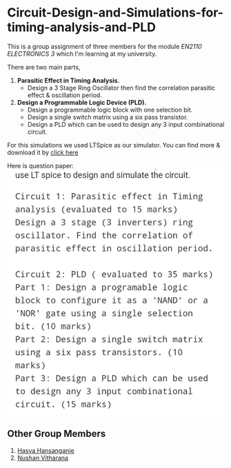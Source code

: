 # Circuit-Design-and-Simulations-for-timing-analysis-and-PLD
This is a group assignment of three members for the module _EN2110 ELECTRONICS 3_ which I'm learning at my university.

There are two main parts,
1. __Parasitic Effect in Timing Analysis.__
   - Design a 3 Stage Ring Oscillator then find the correlation parasitic effect & oscillation period.
2. __Design a Programmable Logic Device (PLD).__
   - Design a programmable logic block with one selection bit.
   - Design a single switch matrix using a six pass transistor.
   - Design a PLD which can be used to design any 3 input combinational circuit.

For this simulations we used LTSpice as our simulator. You can find more & download it by [click here](https://www.analog.com/en/design-center/design-tools-and-calculators/ltspice-simulator.html)

Here is question paper: 
![alt text](https://github.com/AvishkaSandeepa/Circuit-Design-and-Simulations-for-timing-analysis-and-PLD/blob/main/Assignment.jpeg "Logo Title Text 1")

## Other Group Members
1. [Hasya Hansanganie](https://github.com/Hasya1998)
2. [Nushan Vitharana](https://github.com/nushanVitharana)

